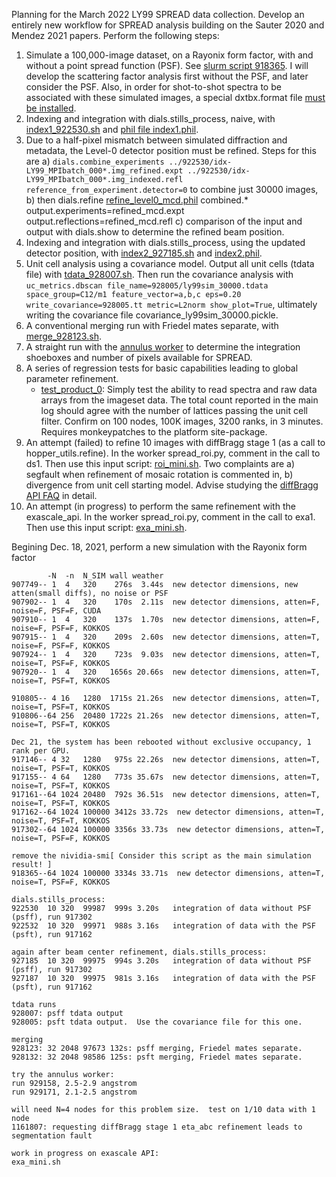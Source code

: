 Planning for the March 2022 LY99 SPREAD data collection.  Develop an entirely new workflow for SPREAD analysis building on the Sauter 2020 and Mendez 2021 papers.  Perform the following steps:
1. Simulate a 100,000-image dataset, on a Rayonix form factor, with and without a point spread function (PSF).  See [slurm script 918365](./sim_918365.sh).  I will develop the scattering factor analysis first without the PSF, and later consider the PSF.  Also, in order for shot-to-shot spectra to be associated with these simulated images, a special dxtbx.format file [must be installed](../../format). 
2. Indexing and integration with dials.stills_process, naive, with [index1_922530.sh](./index1_922530.sh) and [phil file index1.phil](./index1.phil).
3. Due to a half-pixel mismatch between simulated diffraction and metadata, the Level-0 detector position must be refined.  Steps for this are 
  a) ```dials.combine_experiments ../922530/idx-LY99_MPIbatch_000*.img_refined.expt ../922530/idx-LY99_MPIbatch_000*.img_indexed.refl reference_from_experiment.detector=0``` to combine just 30000 images, 
  b) then dials.refine [refine_level0_mcd.phil](./refine_level0_mcd.phil) combined.* output.experiments=refined_mcd.expt output.reflections=refined_mcd.refl
  c) comparison of the input and output with dials.show to determine the refined beam position.
4. Indexing and integration with dials.stills_process, using the updated detector position, with [index2_927185.sh](./index2_927185.sh) and [index2.phil](./index2.phil).
5. Unit cell analysis using a covariance model.  Output all unit cells (tdata file) with [tdata_928007.sh](./tdata_928007.sh).  Then run the covariance analysis with ```uc_metrics.dbscan file_name=928005/ly99sim_30000.tdata space_group=C12/m1 feature_vector=a,b,c eps=0.20 write_covariance=928005.tt metric=L2norm show_plot=True```, ultimately writing the covariance file covariance_ly99sim_30000.pickle.
6. A conventional merging run with Friedel mates separate, with [merge_928123.sh](./merge_928123.sh). 
7. A straight run with the [annulus worker](./annulus_929171.sh) to determine the integration shoeboxes and number of pixels available for SPREAD.
8. A series of regression tests for basic capabilities leading to global parameter refinement.
   - [test_product_0](./test_product_0_1285245.sh): Simply test the ability to read spectra and raw data arrays from the imageset data. The total count
    reported in the main log should agree with the number of lattices passing the unit cell filter.  Confirm on 100 nodes, 100K images, 3200 ranks, in 3 minutes.  Requires
    monkeypatches to the platform site-package.
9. An attempt (failed) to refine 10 images with diffBragg stage 1 (as a call to hopper_utils.refine).  In the worker spread_roi.py, comment in the call to ds1.  Then use this input script: [roi_mini.sh](./roi_mini.sh).  Two complaints are a) segfault when refinement of mosaic rotation is commented in, b) divergence from unit cell starting model.  Advise studying the [diffBragg API FAQ](https://github.com/cctbx/cctbx_project/tree/master/simtbx/diffBragg#apifaq) in detail. 
10. An attempt (in progress) to perform the same refinement with the exascale_api.  In the worker spread_roi.py, comment in the call to exa1.  Then use this input script: [exa_mini.sh](./exa_mini.sh).

Begining Dec. 18, 2021, perform a new simulation with the Rayonix form factor
```
        -N  -n  N_SIM wall weather
907749-- 1  4   320    276s  3.44s  new detector dimensions, new atten(small diffs), no noise or PSF
907902-- 1  4   320    170s  2.11s  new detector dimensions, atten=F, noise=F, PSF=F, CUDA
907910-- 1  4   320    137s  1.70s  new detector dimensions, atten=F, noise=F, PSF=F, KOKKOS
907915-- 1  4   320    209s  2.60s  new detector dimensions, atten=T, noise=F, PSF=F, KOKKOS
907924-- 1  4   320    723s  9.03s  new detector dimensions, atten=T, noise=T, PSF=F, KOKKOS
907920-- 1  4   320   1656s 20.66s  new detector dimensions, atten=T, noise=T, PSF=T, KOKKOS

910805-- 4 16   1280  1715s 21.26s  new detector dimensions, atten=T, noise=T, PSF=T, KOKKOS
910806--64 256  20480 1722s 21.26s  new detector dimensions, atten=T, noise=T, PSF=T, KOKKOS

Dec 21, the system has been rebooted without exclusive occupancy, 1 rank per GPU.
917146-- 4 32   1280   975s 22.26s  new detector dimensions, atten=T, noise=T, PSF=T, KOKKOS
917155-- 4 64   1280   773s 35.67s  new detector dimensions, atten=T, noise=T, PSF=T, KOKKOS
917161--64 1024 20480  792s 36.51s  new detector dimensions, atten=T, noise=T, PSF=T, KOKKOS
917162--64 1024 100000 3412s 33.72s  new detector dimensions, atten=T, noise=T, PSF=T, KOKKOS
917302--64 1024 100000 3356s 33.73s  new detector dimensions, atten=T, noise=T, PSF=F, KOKKOS

remove the nividia-smi[ Consider this script as the main simulation result! ]
918365--64 1024 100000 3334s 33.71s  new detector dimensions, atten=T, noise=T, PSF=F, KOKKOS

dials.stills_process:
922530  10 320  99987  999s 3.20s   integration of data without PSF (psff), run 917302
922532  10 320  99971  988s 3.16s   integration of data with the PSF (psft), run 917162

again after beam center refinement, dials.stills_process:
927185  10 320  99975  994s 3.20s   integration of data without PSF (psff), run 917302
927187  10 320  99975  981s 3.16s   integration of data with the PSF (psft), run 917162

tdata runs
928007: psff tdata output
928005: psft tdata output.  Use the covariance file for this one.

merging
928123: 32 2048 97673 132s: psff merging, Friedel mates separate.
928132: 32 2048 98586 125s: psft merging, Friedel mates separate.

try the annulus worker:
run 929158, 2.5-2.9 angstrom
run 929171, 2.1-2.5 angstrom

will need N=4 nodes for this problem size.  test on 1/10 data with 1 node
1161807: requesting diffBragg stage 1 eta_abc refinement leads to segmentation fault

work in progress on exascale API:
exa_mini.sh
```
